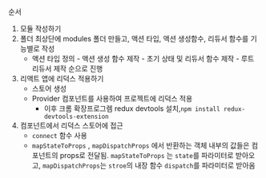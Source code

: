 순서

1. 모듈 작성하기
2. 폴더 최상단에 modules 폴더 만들고, 액션 타입, 액션 생성함수, 리듀서 함수를 기능별로 작성
   - 액션 타입 정의 - 액션 생성 함수 제작 - 초기 상태 및 리듀서 함수 제작 - 루트 리듀서 제작 순으로 진행
3. 리액트 앱에 리덕스 적용하기
   - 스토어 생성
   - Provider 컴포넌트를 사용하여 프로젝트에 리덕스 적용
     - 이후 크롬 확장프로그렘 redux devtools 설치,`npm install redux-devtools-extension`
4. 컴포넌트에서 리덕스 스토어에 접근
   - `connect` 함수 사용
   - `mapStateToProps` , `mapDispatchProps` 에서 반환하는 객체 내부의 값들은 컴포넌트의 props로 전달됨. `mapStateToProps` 는 `state`를 파라미터로 받아오고, `mapDispatchProps`는 `stroe`의 내장 함수 `dispatch`를 파라미터로 받아옴